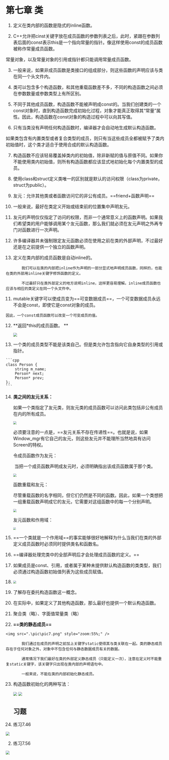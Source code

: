 # 第七章 类



1. 定义在类内部的函数是隐式的inline函数。

2.  C++允许把cinst关键字放在成员函数的参数列表之后，此时，紧跟在参数列表后面的const表示this是一个指向常量的指针。像这样使用const的成员函数被称作常量成员函数。

   常量对象，以及常量对象的引用或指针都只能调用常量成员函数。

3.  一般来说，如果非成员函数是类接口的组成部分，则这些函数的声明应该与类在同一个头文件内。

4.  类可以包含多个构造函数，和其他重载函数差不多，不同的构造函数之间必须在参数数量或参数类型上有所区别。

5.  不同于其他成员函数，构造函数不能被声明成const的。当我们创建类的一个const对象时，直到构造函数完成初始化过程，对象才能真正取得其“常量”属性。因此，构造函数在const对象的构造过程中可以向其写值。

6.  只有当类没有声明任何构造函数时，编译器才会自动地生成默认构造函数。

   如果类包含有内置类型或者复合类型的成员，则只有当这些成员全都被赋予了类内初始值时，这个类才适合于使用合成的默认构造函数。

7.  构造函数不应该轻易覆盖掉类内的初始值，除非新赋的值与原值不同。如果你不能使用类内初始值，则所有构造函数都应该显式地初始化每个内置类型的成员。

8.  使用class和struct定义类唯一的区别就是默认的访问权限（class为private，struct为public）。

9.  友元：允许其他类或者函数访问它的非公有成员。==friend+函数声明==

   1. 一般来说，最好在类定义开始或结束前的位置集中声明友元。
   2. 友元的声明仅仅指定了访问的权限，而非一个通常意义上的函数声明。如果我们希望类的用户能够调用某个友元函数，那么我们就必须在友元声明之外再专门对函数进行一次声明。
   3. 许多编译器并未强制限定友元函数必须在使用之前在类的外部声明，不过最好还是在之前提供一个独立的函数声明。

10.  定义在类内部的成员函数是自动inline的。

    ​		我们可以在类的内部把inline作为声明的一部分显式地声明成员函数，同样的，也能在类的外部用inline关键字修饰函数的定义。

    ​		不过最好只在类外部定义的地方说明inline，这样更容易理解。inline成员函数也应该与相应的类定义在同一个头文件中。

11.  mutable关键字可以使成员变为==可变数据成员==，一个可变数据成员永远不会是const，即使它是const对象的成员。

    因此，一个const成员函数可以改变一个可变成员的值。

12. **返回*this的成员函数。 **

    <img src=".\pic\pic1.png" style="zoom: 75%;" />

13.  一个类的成员类型不能是该类自己。但是类允许包含指向它自身类型的引用或指针。

    ```cpp
    class Person {
    	string m_name;
    	Person* next;
    	Person* prev;
    };
    ```

14. **类之间的友元关系：**

    如果一个类指定了友元类，则友元类的成员函数可以访问此类包括非公有成员在内的所有成员。

    <img src=".\pic\pic2.png" style="zoom: 62%;" />

    ​		必须要注意的一点是，==友元关系不存在传递性==。也就是说，如果Window_mgr有它自己的友元，则这些友元并不能理所当然地具有访问Screen的特权。

    

    令成员函数作为友元：

    ​		当把一个成员函数声明成友元时，必须明确指出该成员函数属于那个类。

    <img src=".\pic\pic3.png" style="zoom: 62%;" />

    

    函数重载和友元：

    ​		尽管重载函数的名字相同，但它们仍然是不同的函数。因此，如果一个类想把一组重载函数声明成它的友元，它需要对这组函数中的每一个分别声明。

    <img src=".\pic\pic4.png" style="zoom: 62%;" />

    

    友元函数和作用域：

    <img src=".\pic\pic5.png" style="zoom: 53%;" />

15.  ==一个类就是一个作用域==的事实能够很好地解释为什么当我们在类的外部定义成员函数时必须同时提供类名和函数名。

16.  ==编译器处理完类中的全部声明后才会处理成员函数的定义。==

17.  如果成员是const、引用，或者属于某种未提供默认构造函数的类类型，我们必须通过构造函数初始值列表为这些成员赋值。

18.  <img src=".\pic\pic6.png" style="zoom:55%;" />

19.  了解存在委托构造函数这一概念。

20.  在实际中，如果定义了其他构造函数，那么最好也提供一个默认构造函数。

21.  聚合类（略）、字面值常量类（略）

22.  **==类的静态成员==**

    <img src=".\pic\pic7.png" style="zoom:55%;" />

    ​		我们通过在成员的声明之前加上关键字static使得其与类关联在一起。类的静态成员存在于任何对象之外，对象中不包含任何与静态数据成员有关的数据。

    ​		通常情况下我们最好在类的外部定义静态成员（只能定义一次），注意在定义时不能重复static关键字，该关键字只出现在类内部的声明语句中。

    ​		一般来说，不能在类的内部初始化静态成员。

23. 构造函数初始化的两种写法： 

    <img src=".\pic\pic8.png" style="zoom: 75%;" />

    <img src=".\pic\pic9.png" style="zoom: 75%;" />

    

    

    ## 习题

1. 练习7.46

<img src=".\pic\pic10.png" style="zoom: 75%;" />



2. 练习7.56

<img src=".\pic\pic11.png" style="zoom:75%;" />